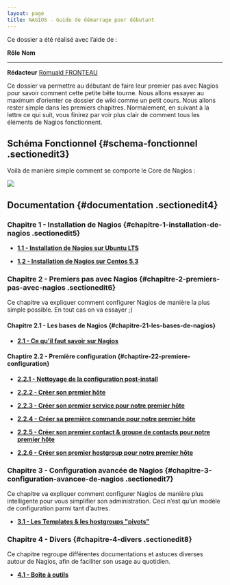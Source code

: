 ```yaml
---
layout: page
title: NAGIOS - Guide de démarrage pour débutant
---
```


Ce dossier a été réalisé avec l’aide de :

  **Rôle**        **Nom**
  --------------- ---------------------------------------------------------------------------------------------------------------------------------------------------------
  **Rédacteur**   [Romuald FRONTEAU](http://www.monitoring-fr.org/community/members/romuald-fronteau/ "http://www.monitoring-fr.org/community/members/romuald-fronteau/")

Ce dossier va permettre au débutant de faire leur premier pas avec
Nagios pour savoir comment cette petite bête tourne. Nous allons essayer
au maximum d’orienter ce dossier de wiki comme un petit cours. Nous
allons rester simple dans les premiers chapitres. Normalement, en
suivant à la lettre ce qui suit, vous finirez par voir plus clair de
comment tous les éléments de Nagios fonctionnent.

Schéma Fonctionnel {#schema-fonctionnel .sectionedit3}
------------------

Voilà de manière simple comment se comporte le Core de Nagios :

[![](..//assets/media/nagios/nagios-debutant/principe_fonctionnement_nagios.png@w=700)](..//_detail/nagios/nagios-debutant/principe_fonctionnement_nagios.png@id=nagios%253Anagios-debutant%253Astart.html "nagios:nagios-debutant:principe_fonctionnement_nagios.png")

Documentation {#documentation .sectionedit4}
-------------

### Chapitre 1 - Installation de Nagios {#chapitre-1-installation-de-nagios .sectionedit5}

-   **[1.1 - Installation de Nagios sur Ubuntu
    LTS](../ubuntu-install.html "nagios:ubuntu-install")**

-   **[1.2 - Installation de Nagios sur Centos
    5.3](../nagios-centos-install.html "nagios:nagios-centos-install")**

### Chapitre 2 - Premiers pas avec Nagios {#chapitre-2-premiers-pas-avec-nagios .sectionedit6}

Ce chapitre va expliquer comment configurer Nagios de manière la plus
simple possible. En tout cas on va essayer ;)

#### Chapitre 2.1 - Les bases de Nagios {#chapitre-21-les-bases-de-nagios}

-   **[2.1 - Ce qu'il faut savoir sur
    Nagios](ce-qu-il-faut-savoir.html "nagios:nagios-debutant:ce-qu-il-faut-savoir")**

#### Chaptire 2.2 - Première configuration {#chaptire-22-premiere-configuration}

-   **[2.2.1 - Nettoyage de la configuration
    post-install](nettoyage-de-la-configuration.html "nagios:nagios-debutant:nettoyage-de-la-configuration")**

-   **[2.2.2 - Créer son premier
    hôte](creer-son-premier-hote.html "nagios:nagios-debutant:creer-son-premier-hote")**

-   **[2.2.3 - Créer son premier service pour notre premier
    hôte](creer-son-premier-service.html "nagios:nagios-debutant:creer-son-premier-service")**

-   **[2.2.4 - Créer sa première commande pour notre premier
    hôte](creer-sa-premiere-commande.html "nagios:nagios-debutant:creer-sa-premiere-commande")**

-   **[2.2.5 - Créer son premier contact & groupe de contacts pour notre
    premier
    hôte](creer-son-premier-contact.html "nagios:nagios-debutant:creer-son-premier-contact")**

-   **[2.2.6 - Créer son premier hostgroup pour notre premier
    hôte](creer-son-premier-hostgroup.html "nagios:nagios-debutant:creer-son-premier-hostgroup")**

### Chapitre 3 - Configuration avancée de Nagios {#chapitre-3-configuration-avancee-de-nagios .sectionedit7}

Ce chapitre va expliquer comment configurer Nagios de manière plus
intelligente pour vous simplifier son administration. Ceci n’est qu’un
modèle de configuration parmi tant d’autres.

-   **[3.1 - Les Templates & les hostgroups
    "pivots"](templates-hostgroups-pivots.html "nagios:nagios-debutant:templates-hostgroups-pivots")**

### Chapitre 4 - Divers {#chapitre-4-divers .sectionedit8}

Ce chapitre regroupe différentes documentations et astuces diverses
autour de Nagios, afin de faciliter son usage au quotidien.

-   **[4.1 - Boîte à
    outils](boite-a-outils.html "nagios:nagios-debutant:boite-a-outils")**